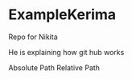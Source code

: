 # ExampleKerima
Repo for Nikita


He is explaining how git hub works


Absolute Path 
Relative Path

